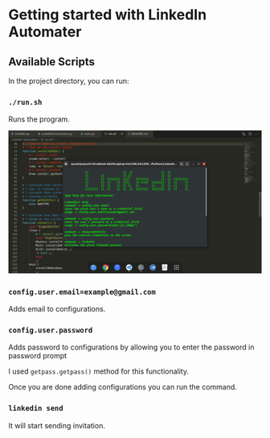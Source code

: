 # Getting started with LinkedIn Automater

## Available Scripts

In the project directory, you can run:

### `./run.sh`

Runs the program.

![Home Page](./Output/HomeScreen.png)

### `config.user.email=example@gmail.com`

Adds email to configurations.

### `config.user.password`

Adds password to configurations by allowing you to enter the password in password prompt

I used `getpass.getpass()` method for this functionality.

Once you are done adding configurations you can run the command.

### `linkedin send`

It will start sending invitation.